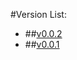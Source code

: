 #Version List:
- ##[v0.0.2](https://github.com/naphipps/brackets-mips-syntax-highlighter/blob/master/Installer/MIPS%20Syntax%20Highlighter%20for%20Brackets%20v0.0.2.dmg?raw=true)
- ##[v0.0.1](https://github.com/naphipps/brackets-mips-syntax-highlighter/blob/master/Installer/MIPS%20Syntax%20Highlighter%20for%20Brackets%20v0.0.1.dmg?raw=true)